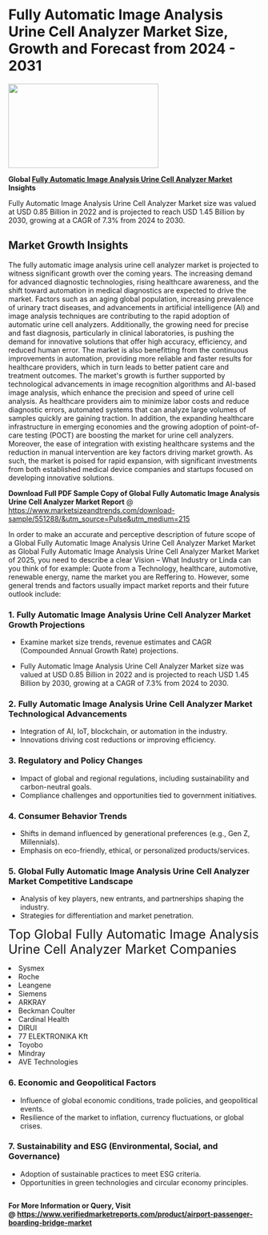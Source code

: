 <H1>Fully Automatic Image Analysis Urine Cell Analyzer Market Size, Growth and Forecast from 2024 - 2031</H1><img class="aligncenter size-medium wp-image-584254" src="https://thirdeyenews.in/wp-content/uploads/2024/09/Global-Market-Research-300x168.jpeg" alt="" width="300" height="168" /><p><strong>Global&nbsp;<a href="https://www.marketsizeandtrends.com/download-sample/551288/&amp;utm_source=Pulse&amp;utm_medium=215">Fully Automatic Image Analysis Urine Cell Analyzer Market</a> Insights</strong></p><p>Fully Automatic Image Analysis Urine Cell Analyzer Market size was valued at USD 0.85 Billion in 2022 and is projected to reach USD 1.45 Billion by 2030, growing at a CAGR of 7.3% from 2024 to 2030.</p><p><h2>Market Growth Insights</h2> The fully automatic image analysis urine cell analyzer market is projected to witness significant growth over the coming years. The increasing demand for advanced diagnostic technologies, rising healthcare awareness, and the shift toward automation in medical diagnostics are expected to drive the market. Factors such as an aging global population, increasing prevalence of urinary tract diseases, and advancements in artificial intelligence (AI) and image analysis techniques are contributing to the rapid adoption of automatic urine cell analyzers. Additionally, the growing need for precise and fast diagnosis, particularly in clinical laboratories, is pushing the demand for innovative solutions that offer high accuracy, efficiency, and reduced human error. The market is also benefitting from the continuous improvements in automation, providing more reliable and faster results for healthcare providers, which in turn leads to better patient care and treatment outcomes. The market's growth is further supported by technological advancements in image recognition algorithms and AI-based image analysis, which enhance the precision and speed of urine cell analysis. As healthcare providers aim to minimize labor costs and reduce diagnostic errors, automated systems that can analyze large volumes of samples quickly are gaining traction. In addition, the expanding healthcare infrastructure in emerging economies and the growing adoption of point-of-care testing (POCT) are boosting the market for urine cell analyzers. Moreover, the ease of integration with existing healthcare systems and the reduction in manual intervention are key factors driving market growth. As such, the market is poised for rapid expansion, with significant investments from both established medical device companies and startups focused on developing innovative solutions. </p><p><span class=""><strong>Download Full PDF Sample Copy of Global Fully Automatic Image Analysis Urine Cell Analyzer Market Report</strong> @ <a href="https://www.marketsizeandtrends.com/download-sample/551288/&amp;utm_source=Pulse&amp;utm_medium=215" target="_blank">https://www.marketsizeandtrends.com/download-sample/551288/&amp;utm_source=Pulse&amp;utm_medium=215</a></span></p><p>In order to make an accurate and perceptive description of future scope of a Global&nbsp;Fully Automatic Image Analysis Urine Cell Analyzer Market Market as Global&nbsp;Fully Automatic Image Analysis Urine Cell Analyzer Market Market of 2025, you need to describe a clear Vision &ndash; What Industry or Linda can you think of for example: Quote from a Technology, healthcare, automotive, renewable energy, name the market you are Reffering to. However, some general trends and factors usually impact market reports and their future outlook include:</p><h3>1.&nbsp;<strong>Fully Automatic Image Analysis Urine Cell Analyzer Market Growth Projections</strong></h3><ul><li>Examine market size trends, revenue estimates and CAGR (Compounded Annual Growth Rate) projections.</li><li><p>Fully Automatic Image Analysis Urine Cell Analyzer Market size was valued at USD 0.85 Billion in 2022 and is projected to reach USD 1.45 Billion by 2030, growing at a CAGR of 7.3% from 2024 to 2030.</p></li></ul><h3>2.&nbsp;<strong>Fully Automatic Image Analysis Urine Cell Analyzer Market Technological Advancements</strong></h3><ul><li>Integration of AI, IoT, blockchain, or automation in the industry.</li><li>Innovations driving cost reductions or improving efficiency.</li></ul><h3>3.&nbsp;<strong>Regulatory and Policy Changes</strong></h3><ul><li>Impact of global and regional regulations, including sustainability and carbon-neutral goals.</li><li>Compliance challenges and opportunities tied to government initiatives.</li></ul><h3>4.&nbsp;<strong>Consumer Behavior Trends</strong></h3><ul><li>Shifts in demand influenced by generational preferences (e.g., Gen Z, Millennials).</li><li>Emphasis on eco-friendly, ethical, or personalized products/services.</li></ul><h3>5.&nbsp;<strong>Global Fully Automatic Image Analysis Urine Cell Analyzer Market Competitive Landscape</strong></h3><ul><li>Analysis of key players, new entrants, and partnerships shaping the industry.</li><li>Strategies for differentiation and market penetration.</li></ul><p data-pm-slice="1 1 []"><span style="color: inherit; font-family: inherit; font-size: 25px;">Top Global Fully Automatic Image Analysis Urine Cell Analyzer Market Companies</span></p><div class="" data-test-id=""><p><li>Sysmex</li><li> Roche</li><li> Leangene</li><li> Siemens</li><li> ARKRAY</li><li> Beckman Coulter</li><li> Cardinal Health</li><li> DIRUI</li><li> 77 ELEKTRONIKA Kft</li><li> Toyobo</li><li> Mindray</li><li> AVE Technologies</li></p></div><h3>6.&nbsp;<strong>Economic and Geopolitical Factors</strong></h3><ul><li>Influence of global economic conditions, trade policies, and geopolitical events.</li><li>Resilience of the market to inflation, currency fluctuations, or global crises.</li></ul><h3>7.&nbsp;<strong>Sustainability and ESG (Environmental, Social, and Governance)</strong></h3><ul><li>Adoption of sustainable practices to meet ESG criteria.</li><li>Opportunities in green technologies and circular economy principles.</li></ul><h2><strong style="font-size: 14px;">For More Information or Query, Visit @&nbsp;</strong><a style="background-color: #ffffff; font-size: 14px;" href="https://www.marketsizeandtrends.com/report/fully-automatic-image-analysis-urine-cell-analyzer-market/" target="_blank">https://www.verifiedmarketreports.com/product/airport-passenger-boarding-bridge-market</a></h2>
